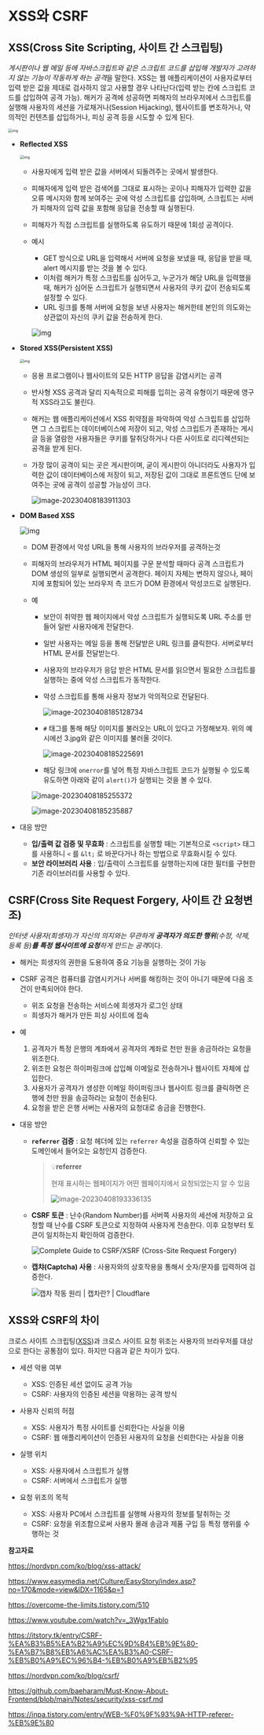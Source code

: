 # XSS와 CSRF

## XSS(Cross Site Scripting, 사이트 간 스크립팅)

*게시판이나 웹 메일 등에 자바스크립트와 같은 스크립트 코드를 삽입해 개발자가 고려하지 않는 기능이 작동하게 하는 공격*을 말한다. XSS는 웹 애플리케이션이 사용자로부터 입력 받은 값을 제대로 검사하지 않고 사용할 경우 나타난다(입력 받는 칸에 스크립트 코드를 삽입하여 공격 가능). 해커가 공격에 성공하면 피해자의 브라우저에서 스크립트를 실행해 사용자의 세션을 가로채거나(Session Hijacking), 웹사이트를 변조하거나, 악의적인 컨텐츠를 삽입하거나, 피싱 공격 등을 시도할 수 있게 된다.

<img src="assets/img-1680945097934-1.png" alt="img" style="zoom:50%;" />



- **Reflected XSS**

  <img src="assets/img-1680945241451-7.png" alt="img" style="zoom: 50%;" />

  - 사용자에게 입력 받은 값을 서버에서 되돌려주는 곳에서 발생한다.

  -  피해자에게 입력 받은 검색어를 그대로 표시하는 곳이나 피해자가 입력한 값을 오류 메시지와 함께 보여주는 곳에 악성 스크립트를 삽입하며, 스크립트는 서버가 피해자의 입력 값을 포함해 응답을 전송할 때 실행된다.

  - 피해자가 직접 스크립트를 실행하도록 유도하기 때문에 1회성 공격이다.

  - 예시

    - GET 방식으로 URL을 입력해서 서버에 요청을 보냈을 때, 응답을 받을 때, alert 메시지를 받는 것을 볼 수 있다. 
    - 이처럼 해커가 특정 스크립트를 심어두고, 누군가가 해당 URL을 입력했을 때, 해커가 심어둔 스크립트가 실행되면서 사용자의 쿠키 값이 전송되도록 설정할 수 있다. 
    - URL 링크를 통해 서버에 요청을 보낸 사용자는 해커한테 본인의 의도와는 상관없이 자신의 쿠키 값을 전송하게 한다.

    ![img](assets/img-1680945368757-10.png)

    

- **Stored XSS(Persistent XSS)**

  <img src="assets/img-1680945174612-4.png" alt="img" style="zoom: 50%;" />

  - 응용 프로그램이나 웹사이트의 모든 HTTP 응답을 감염시키는 공격

  - 반사형 XSS 공격과 달리 지속적으로 피해를 입히는 공격 유형이기 때문에 영구적 XSS라고도 불린다.

  - 해커는 웹 애플리케이션에서 XSS 취약점을 파악하여 악성 스크립트를 삽입하면 그 스크립트는 데이터베이스에 저장이 되고, 악성 스크립트가 존재하는 게시글 등을 열람한 사용자들은 쿠키를 탈취당하거나 다른 사이트로 리디렉션되는 공격을 받게 된다.

  - 가장 많이 공격이 되는 곳은 게시판이며, 굳이 게시판이 아니더라도 사용자가 입력한 값이 데이터베이스에 저장이 되고, 저장된 값이 그대로 프론트엔드 단에 보여주는 곳에 공격이 성공할 가능성이 크다.

    ![image-20230408183911303](assets/image-20230408183911303.png)

    

- **DOM Based XSS**

  ![img](assets/dom-based-cross-site-scripting-1.jpeg)

  - DOM 환경에서 악성 URL을 통해 사용자의 브라우저를 공격하는것

  - 피해자의 브라우저가 HTML 페이지를 구문 분석할 때마다 공격 스크립트가 DOM 생성의 일부로 실행되면서 공격한다. 페이지 자체는 변하지 않으나, 페이지에 포함되어 있는 브라우저 측 코드가 DOM 환경에서 악성코드로 실행된다. 

  - 예

    - 보안이 취약한 웹 페이지에서 악성 스크립트가 실행되도록 URL 주소를 만들어 일반 사용자에게 전달한다.

    - 일반 사용자는 메일 등을 통해 전달받은 URL 링크를 클릭한다. 서버로부터 HTML 문서를 전달받는다.

    - 사용자의 브라우저가 응답 받은 HTML 문서를 읽으면서 필요한 스크립트를 실행하는 중에 악성 스크립트가 동작한다.

    - 악성 스크립트를 통해 사용자 정보가 악의적으로 전달된다.

      ![image-20230408185128734](assets/image-20230408185128734.png)

    - `#` 태그를 통해 해당 이미지를 불러오는 URL이 있다고 가정해보자. 위의 예시에선 3.jpg와 같은 이미지를 불러올 것이다.

      ![image-20230408185225691](assets/image-20230408185225691.png)

    - 해당 링크에 `onerror`를 넣어 특정 자바스크립트 코드가 실행될 수 있도록 유도하면 아래와 같이 `alert()`가 실행되는 것을 볼 수 있다.

    ![image-20230408185255372](assets/image-20230408185255372.png)

    ![image-20230408185235887](assets/image-20230408185235887.png)

- 대응 방안
  - **입/출력 값 검증 및 무효화** : 스크립트를 실행할 때는 기본적으로 `<script>` 태그를 사용하니 `<` 를 `&lt;` 로 바꾼다거나 하는 방법으로 무효화시킬 수 있다.
  - **보안 라이브러리 사용** : 입/출력이 스크립트를 실행하는지에 대한 필터를 구현한 기존 라이브러리를 사용할 수 있다.



## CSRF(Cross Site Request Forgery, 사이트 간 요청변조)

*인터넷 사용자(희생자)가 자신의 의지와는 무관하게 **공격자가 의도한 행위**(수정, 삭제, 등록 등)**를 특정 웹사이트에 요청**하게 만드는 공격*이다.

- 해커는 희생자의 권한을 도용하여 중요 기능을 실행하는 것이 가능

- CSRF 공격은 컴퓨터를 감염시키거나 서버를 해킹하는 것이 아니기 때문에 다음 조건이 만족되어야 한다.
  - 위조 요청을 전송하는 서비스에 희생자가 로그인 상태
  - 희생자가 해커가 만든 피싱 사이트에 접속
  
- 예
  1. 공격자가 특정 은행의 계좌에서 공격자의 계좌로 천만 원을 송금하라는 요청을 위조한다.
  2. 위조한 요청은 하이퍼링크에 삽입해 이메일로 전송하거나 웹사이트 자체에 삽입한다.
  3. 사용자가 공격자가 생성한 이메일 하이퍼링크나 웹사이트 링크를 클릭하면 은행에 천만 원을 송금하라는 요청이 전송된다.
  4. 요청을 받은 은행 서버는 사용자의 요청대로 송금을 진행한다.
  
- 대응 방안

  - **`referrer` 검증** : 요청 헤더에 있는 `referrer` 속성을 검증하여 신뢰할 수 있는 도메인에서 들어오는 요청인지 검증한다.

    > 💡**referrer**
    >
    > 현재 표시하는 웹페이지가 어떤 웹페이지에서 요청되었는지 알 수 있음
    >
    > ![image-20230408193336135](assets/image-20230408193336135.png)

  - **CSRF 토큰** : 난수(Random Number)를 서버쪽 사용자의 세션에 저장하고 요청할 때 난수를 CSRF 토큰으로 지정하여 사용자게 전송한다. 이후 요청부터 토큰이 일치하는지 확인하여 검증한다.

    ![Complete Guide to CSRF/XSRF (Cross-Site Request Forgery)](assets/csrf-token-double-submit_hu90d048799698bcd6436029883cf6212e_37810_636x0_resize_box_3.png)

  - **캡챠(Captcha) 사용** : 사용자와의 상호작용을 통해서 숫자/문자를 입력하여 검증한다.

    ![캡차 작동 원리 | 캡차란? | Cloudflare](assets/captcha.png)




## XSS와 CSRF의 차이

크로스 사이트 스크립팅([XSS](https://nordvpn.com/ko/blog/xss-attack/))과 크로스 사이트 요청 위조는 사용자의 브라우저를 대상으로 한다는 공통점이 있다. 하지만 다음과 같은 차이가 있다.

- 세션 악용 여부
  - XSS: 인증된 세션 없이도 공격 가능
  - CSRF: 사용자의 인증된 세션을 악용하는 공격 방식

- 사용자 신뢰의 허점
  - XSS: 사용자가 특정 사이트를 신뢰한다는 사실을 이용
  - CSRF: 웹 애플리케이션이 인증된 사용자의 요청을 신뢰한다는 사실을 이용

- 실행 위치
  - XSS: 사용자에서 스크립트가 실행
  - CSRF: 서버에서 스크립트가 실행

- 요청 위조의 목적
  - XSS: 사용자 PC에서 스크립트를 실행해 사용자의 정보를 탈취하는 것
  - CSRF: 요청을 위조함으로써 사용자 몰래 송금과 제품 구입 등 특정 행위를 수행하는 것



**참고자료**

https://nordvpn.com/ko/blog/xss-attack/

https://www.easymedia.net/Culture/EasyStory/index.asp?no=170&mode=view&IDX=1165&p=1

https://overcome-the-limits.tistory.com/510

https://www.youtube.com/watch?v=_3Wgx1FabIo

https://itstory.tk/entry/CSRF-%EA%B3%B5%EA%B2%A9%EC%9D%B4%EB%9E%80-%EA%B7%B8%EB%A6%AC%EA%B3%A0-CSRF-%EB%B0%A9%EC%96%B4-%EB%B0%A9%EB%B2%95

https://nordvpn.com/ko/blog/csrf/

https://github.com/baeharam/Must-Know-About-Frontend/blob/main/Notes/security/xss-csrf.md

https://inpa.tistory.com/entry/WEB-%F0%9F%93%9A-HTTP-referer-%EB%9E%80
